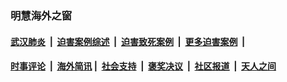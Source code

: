 
### 明慧海外之窗

####  [武汉肺炎](indexes/365.md?t=06092201) &nbsp;|&nbsp;  [迫害案例综述](indexes/328.md?t=06092201) &nbsp;|&nbsp; [迫害致死案例](indexes/277.md?t=06092201)  &nbsp;|&nbsp; [更多迫害案例](indexes/81.md?t=06092201)  &nbsp;|&nbsp; 
####  [时事评论](indexes/19.md?t=06092201) &nbsp;|&nbsp; [海外简讯](indexes/245.md?t=06092201)&nbsp;|&nbsp;  [社会支持](indexes/140.md?t=06092201) &nbsp;|&nbsp; [褒奖决议](indexes/282.md?t=06092201) &nbsp;|&nbsp; [社区报道](indexes/91.md?t=06092201)  &nbsp;|&nbsp; [天人之间](indexes/78.md?t=06092201) 

